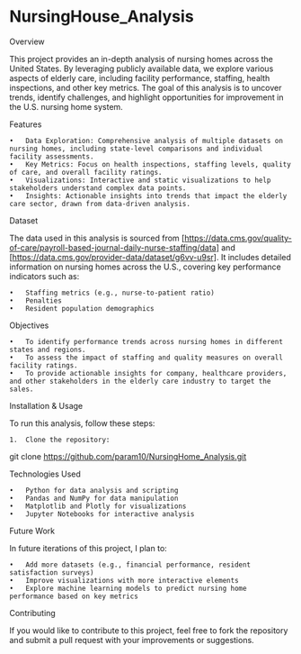 # NursingHouse_Analysis

Overview

This project provides an in-depth analysis of nursing homes across the United States. By leveraging publicly available data, we explore various aspects of elderly care, including facility performance, staffing, health inspections, and other key metrics. The goal of this analysis is to uncover trends, identify challenges, and highlight opportunities for improvement in the U.S. nursing home system.

Features

	•	Data Exploration: Comprehensive analysis of multiple datasets on nursing homes, including state-level comparisons and individual facility assessments.
	•	Key Metrics: Focus on health inspections, staffing levels, quality of care, and overall facility ratings.
	•	Visualizations: Interactive and static visualizations to help stakeholders understand complex data points.
	•	Insights: Actionable insights into trends that impact the elderly care sector, drawn from data-driven analysis.

Dataset

The data used in this analysis is sourced from [https://data.cms.gov/quality-of-care/payroll-based-journal-daily-nurse-staffing/data] and [https://data.cms.gov/provider-data/dataset/g6vv-u9sr]. It includes detailed information on nursing homes across the U.S., covering key performance indicators such as:

	•	Staffing metrics (e.g., nurse-to-patient ratio)
	•	Penalties
	•	Resident population demographics

Objectives

	•	To identify performance trends across nursing homes in different states and regions.
	•	To assess the impact of staffing and quality measures on overall facility ratings.
	•	To provide actionable insights for company, healthcare providers, and other stakeholders in the elderly care industry to target the sales.



Installation & Usage

To run this analysis, follow these steps:

	1.	Clone the repository:
 git clone https://github.com/param10/NursingHome_Analysis.git

 Technologies Used

	•	Python for data analysis and scripting
	•	Pandas and NumPy for data manipulation
	•	Matplotlib and Plotly for visualizations
	•	Jupyter Notebooks for interactive analysis

Future Work

In future iterations of this project, I plan to:

	•	Add more datasets (e.g., financial performance, resident satisfaction surveys)
	•	Improve visualizations with more interactive elements
	•	Explore machine learning models to predict nursing home performance based on key metrics

Contributing

If you would like to contribute to this project, feel free to fork the repository and submit a pull request with your improvements or suggestions.
